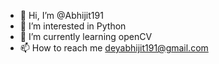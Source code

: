 - 👋 Hi, I’m @Abhijit191
- 👀 I’m interested in Python
- 🌱 I’m currently learning openCV
- 📫 How to reach me deyabhijit191@gmail.com

<!---
Abhijit191/Abhijit191 is a ✨ special ✨ repository because its `README.md` (this file) appears on your GitHub profile.
You can click the Preview link to take a look at your changes.
--->
